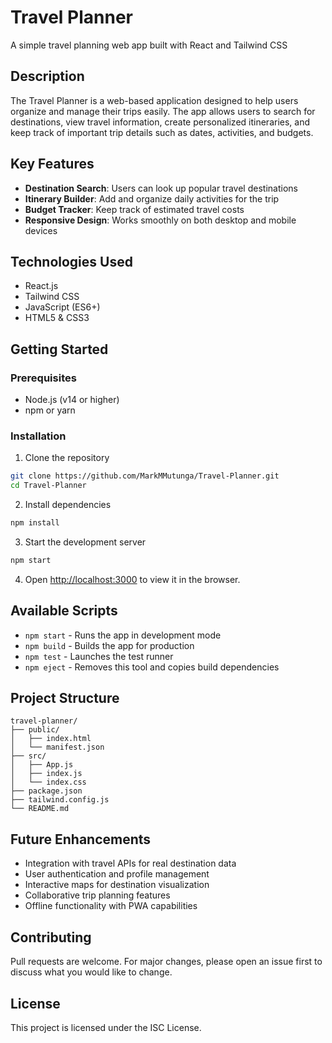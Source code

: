 # Travel Planner

A simple travel planning web app built with React and Tailwind CSS

## Description

The Travel Planner is a web-based application designed to help users organize and manage their trips easily. The app allows users to search for destinations, view travel information, create personalized itineraries, and keep track of important trip details such as dates, activities, and budgets.

## Key Features

- **Destination Search**: Users can look up popular travel destinations
- **Itinerary Builder**: Add and organize daily activities for the trip
- **Budget Tracker**: Keep track of estimated travel costs
- **Responsive Design**: Works smoothly on both desktop and mobile devices

## Technologies Used

- React.js
- Tailwind CSS
- JavaScript (ES6+)
- HTML5 & CSS3

## Getting Started

### Prerequisites

- Node.js (v14 or higher)
- npm or yarn

### Installation

1. Clone the repository
```bash
git clone https://github.com/MarkMMutunga/Travel-Planner.git
cd Travel-Planner
```

2. Install dependencies
```bash
npm install
```

3. Start the development server
```bash
npm start
```

4. Open [http://localhost:3000](http://localhost:3000) to view it in the browser.

## Available Scripts

- `npm start` - Runs the app in development mode
- `npm build` - Builds the app for production
- `npm test` - Launches the test runner
- `npm eject` - Removes this tool and copies build dependencies

## Project Structure

```
travel-planner/
├── public/
│   ├── index.html
│   └── manifest.json
├── src/
│   ├── App.js
│   ├── index.js
│   └── index.css
├── package.json
├── tailwind.config.js
└── README.md
```

## Future Enhancements

- Integration with travel APIs for real destination data
- User authentication and profile management
- Interactive maps for destination visualization
- Collaborative trip planning features
- Offline functionality with PWA capabilities

## Contributing

Pull requests are welcome. For major changes, please open an issue first to discuss what you would like to change.

## License

This project is licensed under the ISC License.
